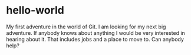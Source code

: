 # hello-world
My first adventure in the world of Git.
I am looking for my next big adventure.  If anybody knows about anything I would be very interested in hearing about it.
That includes jobs and a place to move to. 
Can anybody help?
